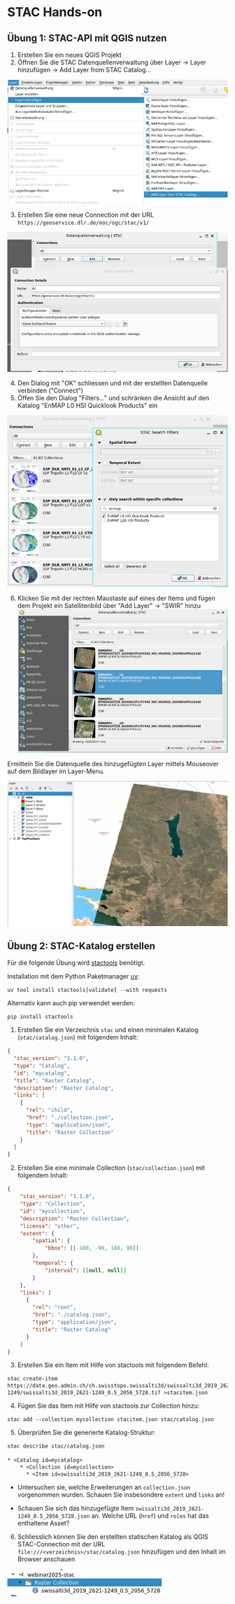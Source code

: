 # STAC Hands-on

## Übung 1: STAC-API mit QGIS nutzen

1. Erstellen Sie ein neues QGIS Projekt
2. Öffnen Sie die STAC Datenquellenverwaltung über Layer -> Layer hinzufügen -> Add Layer from STAC Catalog...

![](qgis-1-new-layer.png)

3. Erstellen Sie eine neue Connection mit der URL `https://geoservice.dlr.de/eoc/ogc/stac/v1/`

![](qgis-2-connection.png)

4. Den Dialog mit "OK" schliessen und mit der erstellten Datenquelle  verbinden ("Connect")
5. Öffen Sie den Dialog "Filters..." und schränken die Ansicht auf den Katalog "EnMAP L0 HSI Quicklook Products" ein

![](qgis-3-filter.png)

6. Klicken Sie mit der rechten Maustaste auf eines der Items und fügen dem Projekt ein Satellitenbild über "Add Layer" -> "SWIR" hinzu
![](qgis-4-items.png)

Ermitteln Sie die Datenquelle des hinzugefügten Layer mittels Mouseover auf dem Bildlayer im Layer-Menu.

![](qgis-5-layer.png)

## Übung 2: STAC-Katalog erstellen

Für die folgende Übung wird [stactools](https://stactools.readthedocs.io/) benötigt.

Installation mit dem Python Paketmanager [uv](https://docs.astral.sh/uv/):
```shell
uv tool install stactools[validate] --with requests
```

Alternativ kann auch pip verwendet werden:
```shell
pip install stactools
```

1. Erstellen Sie ein Verzeichnis `stac` und einen minimalen Katalog (`stac/catalog.json`) mit folgendem Inhalt:
```json
{
  "stac_version": "1.1.0",
  "type": "Catalog",
  "id": "mycatalog",
  "title": "Raster Catalog",
  "description": "Raster Catalog",
  "links": [
    {
      "rel": "child",
      "href": "./collection.json",
      "type": "application/json",
      "title": "Raster Collection"
    }
  ]
}
```

2. Erstellen Sie eine minimale Collection (`stac/collection.json`) mit folgendem Inhalt:
```json
{
    "stac_version": "1.1.0",
    "type": "Collection",
    "id": "mycollection",
    "description": "Raster Collection",
    "license": "other",
    "extent": {
        "spatial": {
            "bbox": [[-180, -90, 180, 90]]
        },
        "temporal": {
            "interval": [[null, null]]
        }
    },
    "links": [
      {
        "rel": "root",
        "href": "./catalog.json",
        "type": "application/json",
        "title": "Raster Catalog"
      }
    ]
}
```

3. Erstellen Sie ein Item mit Hilfe von stactools mit folgendem Befehl:
```shell
stac create-item https://data.geo.admin.ch/ch.swisstopo.swissalti3d/swissalti3d_2019_2621-1249/swissalti3d_2019_2621-1249_0.5_2056_5728.tif >stacitem.json
```
4. Fügen Sie das Item mit Hilfe von stactools zur Collection hinzu:
```shell
stac add --collection mycollection stacitem.json stac/catalog.json
```

5. Überprüfen Sie die generierte Katalog-Struktur:
```
stac describe stac/catalog.json

* <Catalog id=mycatalog>
    * <Collection id=mycollection>
      * <Item id=swissalti3d_2019_2621-1249_0.5_2056_5728>
```

* Untersuchen sie, welche Erweiterungen an `collection.json` vorgenommen wurden. Schauen Sie insbesondere `extent` und `links` an!

* Schauen Sie sich das hinzugefügte Item `swissalti3d_2019_2621-1249_0.5_2056_5728.json` an. Welche URL (`href`) und `roles` hat das enthaltene Asset?

6. Schliesslich können Sie den erstellten statischen Katalog als QGIS STAC-Connection mit der URL `file:///<verzeichnis>/stac/catalog.json` hinzufügen und den Inhalt im Browser anschauen

![](qgis-6-browser.png)
